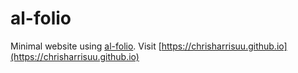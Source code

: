 # al-folio
<!-- ALL-CONTRIBUTORS-BADGE:START - Do not remove or modify this section -->
[maintainers]: https://img.shields.io/badge/maintainers-4-success.svg 'Number of maintainers'
<!-- ALL-CONTRIBUTORS-BADGE:END -->

Minimal website using [al-folio](https://github.com/alshedivat/al-folio). Visit [https://chrisharrisuu.github.io](https://chrisharrisuu.github.io)